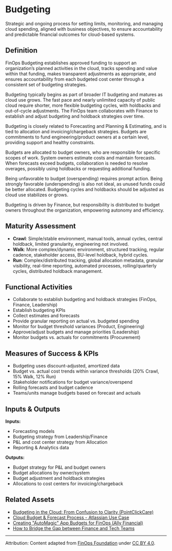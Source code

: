 <!-- filepath: context/FinOps_Framework/capabilities/budgeting.md -->
# Budgeting

Strategic and ongoing process for setting limits, monitoring, and managing cloud spending, aligned with business objectives, to ensure accountability and predictable financial outcomes for cloud-based systems.

## Definition

FinOps Budgeting establishes approved funding to support an organization’s planned activities in the cloud, tracks spending and value within that funding, makes transparent adjustments as appropriate, and ensures accountability from each budgeted cost center through a consistent set of budgeting strategies.

Budgeting typically begins as part of broader IT budgeting and matures as cloud use grows. The fast pace and nearly unlimited capacity of public cloud require shorter, more flexible budgeting cycles, with holdbacks and out-of-cycle adjustments. The FinOps team collaborates with Finance to establish and adjust budgeting and holdback strategies over time.

Budgeting is closely related to Forecasting and Planning & Estimating, and is tied to allocation and invoicing/chargeback strategies. Budgets are commitments to fund engineering/product owners at a certain level, providing support and healthy constraints.

Budgets are allocated to budget owners, who are responsible for specific scopes of work. System owners estimate costs and maintain forecasts. When forecasts exceed budgets, collaboration is needed to resolve overages, possibly using holdbacks or requesting additional funding.

Being unfavorable to budget (overspending) requires prompt action. Being strongly favorable (underspending) is also not ideal, as unused funds could be better allocated. Budgeting cycles and holdbacks should be adjusted as cloud use stabilizes or grows.

Budgeting is driven by Finance, but responsibility is distributed to budget owners throughout the organization, empowering autonomy and efficiency.

## Maturity Assessment
- **Crawl**: Simple/stable environment, manual tools, annual cycles, central holdback, limited granularity, engineering not involved.
- **Walk**: More complex/dynamic environment, structured tracking, regular cadence, stakeholder access, BU-level holdback, hybrid cycles.
- **Run**: Complex/distributed tracking, global allocation metadata, granular visibility, real-time reporting, automated processes, rolling/quarterly cycles, distributed holdback management.

## Functional Activities
- Collaborate to establish budgeting and holdback strategies (FinOps, Finance, Leadership)
- Establish budgeting KPIs
- Collect estimates and forecasts
- Provide granular reporting on actual vs. budgeted spending
- Monitor for budget threshold variances (Product, Engineering)
- Approve/adjust budgets and manage priorities (Leadership)
- Monitor budgets vs. actuals for commitments (Procurement)

## Measures of Success & KPIs
- Budgeting uses discount-adjusted, amortized data
- Budget vs. actual cost trends within variance thresholds (20% Crawl, 15% Walk, 12% Run)
- Stakeholder notifications for budget variance/overspend
- Rolling forecasts and budget cadence
- Teams/units manage budgets based on forecast and actuals

## Inputs & Outputs
**Inputs:**
- Forecasting models
- Budgeting strategy from Leadership/Finance
- P&L and cost center strategy from Allocation
- Reporting & Analytics data

**Outputs:**
- Budget strategy for P&L and budget owners
- Budget allocations by owner/system
- Budget adjustment and holdback strategies
- Allocations to cost centers for invoicing/chargeback

## Related Assets
- [Budgeting in the Cloud: From Confusion to Clarity (PointClickCare)](https://www.finops.org/assets/budgeting-in-the-cloud-from-confusion-to-clarity-pointclickcare/)
- [Cloud Budget & Forecast Process - Atlassian Use Case](https://www.finops.org/assets/cloud-budget-forecast-process-atlassian-use-case/)
- [Creating "AutoMagic" App Budgets for FinOps (Ally Financial)](https://www.finops.org/assets/creating-automagic-app-budgets-for-finops-ally-financial/)
- [How to Bridge the Gap between Finance and Tech Teams](https://www.finops.org/assets/finops-stories-how-to-bridge-the-gap-between-finance-and-tech-teams-with-pedro-veloso-of-olx-group/)

---

Attribution: Content adapted from [FinOps Foundation](https://www.finops.org/framework/capabilities/budgeting/) under [CC BY 4.0](https://www.finops.org/introduction/how-to-use/).
